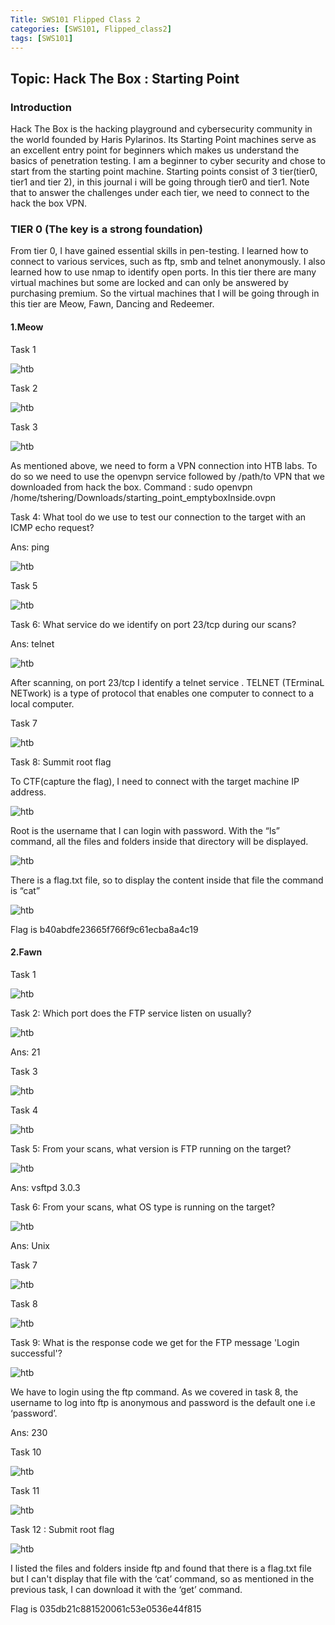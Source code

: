 ```yaml
---
Title: SWS101 Flipped Class 2
categories: [SWS101, Flipped_class2]
tags: [SWS101]
---
```


## Topic: Hack The Box : Starting Point

### Introduction
Hack The Box is the hacking playground and cybersecurity community in the world founded by Haris Pylarinos. Its Starting Point machines serve as an excellent entry point for beginners which makes us understand the basics of penetration testing. I am a beginner to cyber security and chose to start from the starting point machine. Starting points consist of 3 tier(tier0, tier1 and tier 2),  in this journal i will be going  through tier0 and tier1. Note that to answer the challenges under each tier, we need to connect to the hack the box VPN.

### TIER 0 (The key is a strong foundation)
From tier 0, I have gained essential skills in pen-testing. I learned how to connect to various services, such as ftp, smb and telnet  anonymously. I also learned how to use nmap to identify open ports. In this tier there are many virtual machines but some are locked and can only be answered by purchasing premium. So the virtual machines that I will be going through in this tier are Meow, Fawn, Dancing and Redeemer.

#### 1.Meow
Task 1 

![htb](pictures/htb1.png)

Task 2

![htb](pictures/htb2.png)

Task 3

![htb](pictures/htb3.png)

As mentioned above, we need to form a VPN connection into HTB labs. To do so we need to use the openvpn service followed by /path/to VPN that we downloaded from hack the box.
Command :
 sudo openvpn /home/tshering/Downloads/starting_point_emptyboxInside.ovpn

Task 4: What tool do we use to test our connection to the target with an ICMP echo request?

Ans: ping

![htb](pictures/htb4.png)

Task 5

![htb](pictures/htb5.png)

Task 6: What service do we identify on port 23/tcp during our scans?

Ans: telnet

![htb](pictures/htb6.png)

After scanning, on port 23/tcp I identify a telnet service . TELNET (TErminaL NETwork) is a type of protocol that enables one computer to connect to a local computer.

Task 7

![htb](pictures/htb7.png)

Task 8: Summit root flag

To CTF(capture the flag), I need to connect with the target machine IP address.

![htb](pictures/htb8.png)

Root is the username that I can login with password.
With the “ls” command, all the files and folders inside that directory will be displayed.

![htb](pictures/htb8a.png)

There is a flag.txt file, so to display the content inside that file the command is “cat”

![htb](pictures/htb8c.png)

Flag is b40abdfe23665f766f9c61ecba8a4c19


#### 2.Fawn
Task 1

![htb](pictures/htbf1.png)

Task 2: Which port does the FTP service listen on usually?

![htb](pictures/htbf2n5.png)

Ans: 21

Task 3

![htb](pictures/htb3.png)

Task 4

![htb](pictures/htbf4.png)

Task 5: From your scans, what version is FTP running on the target?

![htb](pictures/htbf2n5.png)

Ans: vsftpd 3.0.3

Task 6: From your scans, what OS type is running on the target?

![htb](pictures/htbf6.png)

Ans: Unix

Task 7

![htb](pictures/htbf8.png)

Task 8

![htb](pictures/htbf8.png)

Task 9: What is the response code we get for the FTP message 'Login successful'?

![htb](pictures/htbf9.png)

We have to login using the ftp command. As we covered in task 8, the username to log into ftp is anonymous and password is the default one i.e ‘password’.

Ans: 230

Task 10

![htb](pictures/htbf10.png)

Task 11

![htb](pictures/htbf11.png)

Task 12 : Submit root flag

![htb](pictures/htbfflag.png)

I listed the files and folders inside ftp and found that there is a flag.txt file but I can't display that file with the ‘cat’ command, so as mentioned in the previous task, I can download it with the ‘get’ command. 

Flag is 035db21c881520061c53e0536e44f815
